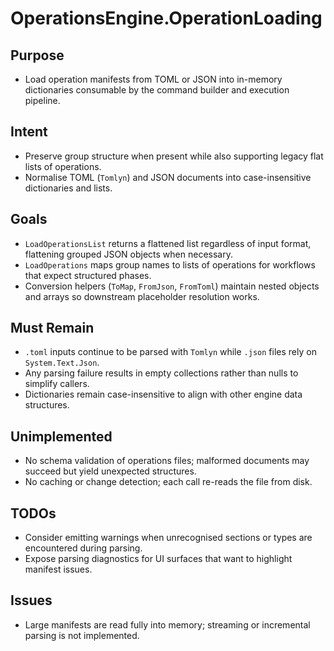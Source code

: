 # OperationsEngine.OperationLoading

## Purpose
- Load operation manifests from TOML or JSON into in-memory dictionaries consumable by the command builder and execution pipeline.

## Intent
- Preserve group structure when present while also supporting legacy flat lists of operations.
- Normalise TOML (`Tomlyn`) and JSON documents into case-insensitive dictionaries and lists.

## Goals
- `LoadOperationsList` returns a flattened list regardless of input format, flattening grouped JSON objects when necessary.
- `LoadOperations` maps group names to lists of operations for workflows that expect structured phases.
- Conversion helpers (`ToMap`, `FromJson`, `FromToml`) maintain nested objects and arrays so downstream placeholder resolution works.

## Must Remain
- `.toml` inputs continue to be parsed with `Tomlyn` while `.json` files rely on `System.Text.Json`.
- Any parsing failure results in empty collections rather than nulls to simplify callers.
- Dictionaries remain case-insensitive to align with other engine data structures.

## Unimplemented
- No schema validation of operations files; malformed documents may succeed but yield unexpected structures.
- No caching or change detection; each call re-reads the file from disk.

## TODOs
- Consider emitting warnings when unrecognised sections or types are encountered during parsing.
- Expose parsing diagnostics for UI surfaces that want to highlight manifest issues.

## Issues
- Large manifests are read fully into memory; streaming or incremental parsing is not implemented.
